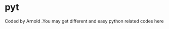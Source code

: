 # pyt





































Coded by Arnold  .You may get different and easy python related codes here


